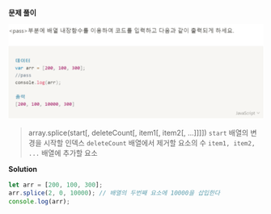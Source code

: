 **문제 풀이**

![이미지](../assets/images/result_02.PNG)

> array.splice(start[, deleteCount[, item1[, item2[, ...]]]])
> `start` 배열의 변경을 시작할 인덱스
> `deleteCount` 배열에서 제거할 요소의 수
> `item1, item2, ...` 배열에 추가할 요소

**Solution**

```javascript
let arr = [200, 100, 300];
arr.splice(2, 0, 10000); // 배열의 두번째 요소에 10000을 삽입한다
console.log(arr);
```

